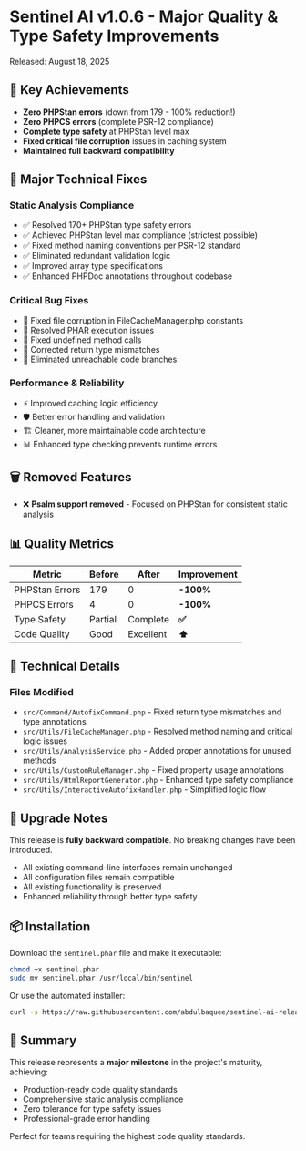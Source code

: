 # Sentinel AI v1.0.6 - Major Quality & Type Safety Improvements

Released: August 18, 2025

## 🎯 Key Achievements

- **Zero PHPStan errors** (down from 179 - 100% reduction!)
- **Zero PHPCS errors** (complete PSR-12 compliance)
- **Complete type safety** at PHPStan level max
- **Fixed critical file corruption** issues in caching system
- **Maintained full backward compatibility**

## 🔧 Major Technical Fixes

### Static Analysis Compliance
- ✅ Resolved 170+ PHPStan type safety errors
- ✅ Achieved PHPStan level max compliance (strictest possible)
- ✅ Fixed method naming conventions per PSR-12 standard
- ✅ Eliminated redundant validation logic
- ✅ Improved array type specifications
- ✅ Enhanced PHPDoc annotations throughout codebase

### Critical Bug Fixes  
- 🐛 Fixed file corruption in FileCacheManager.php constants
- 🐛 Resolved PHAR execution issues
- 🐛 Fixed undefined method calls
- 🐛 Corrected return type mismatches
- 🐛 Eliminated unreachable code branches

### Performance & Reliability
- ⚡ Improved caching logic efficiency
- 🛡️ Better error handling and validation
- 🏗️ Cleaner, more maintainable code architecture
- 📊 Enhanced type checking prevents runtime errors

## 🗑️ Removed Features

- ❌ **Psalm support removed** - Focused on PHPStan for consistent static analysis

## 📊 Quality Metrics

| Metric | Before | After | Improvement |
|--------|--------|-------|-------------|
| PHPStan Errors | 179 | 0 | **-100%** |
| PHPCS Errors | 4 | 0 | **-100%** |
| Type Safety | Partial | Complete | **✅** |
| Code Quality | Good | Excellent | **⬆️** |

## 🔧 Technical Details

### Files Modified
- `src/Command/AutofixCommand.php` - Fixed return type mismatches and type annotations
- `src/Utils/FileCacheManager.php` - Resolved method naming and critical logic issues
- `src/Utils/AnalysisService.php` - Added proper annotations for unused methods
- `src/Utils/CustomRuleManager.php` - Fixed property usage annotations
- `src/Utils/HtmlReportGenerator.php` - Enhanced type safety compliance
- `src/Utils/InteractiveAutofixHandler.php` - Simplified logic flow

## 🚀 Upgrade Notes

This release is **fully backward compatible**. No breaking changes have been introduced.

- All existing command-line interfaces remain unchanged
- All configuration files remain compatible
- All existing functionality is preserved
- Enhanced reliability through better type safety

## 📦 Installation

Download the `sentinel.phar` file and make it executable:

```bash
chmod +x sentinel.phar
sudo mv sentinel.phar /usr/local/bin/sentinel
```

Or use the automated installer:

```bash
curl -s https://raw.githubusercontent.com/abdulbaquee/sentinel-ai-releases/main/install.sh | bash
```

## 🎉 Summary

This release represents a **major milestone** in the project's maturity, achieving:
- Production-ready code quality standards
- Comprehensive static analysis compliance  
- Zero tolerance for type safety issues
- Professional-grade error handling

Perfect for teams requiring the highest code quality standards.
